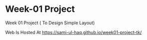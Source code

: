 # Week-01 Project
Week 01 Project ( To Design Simple Layout)

Web Is Hosted At https://sami-ul-haq.github.io/week01-project-tk/
